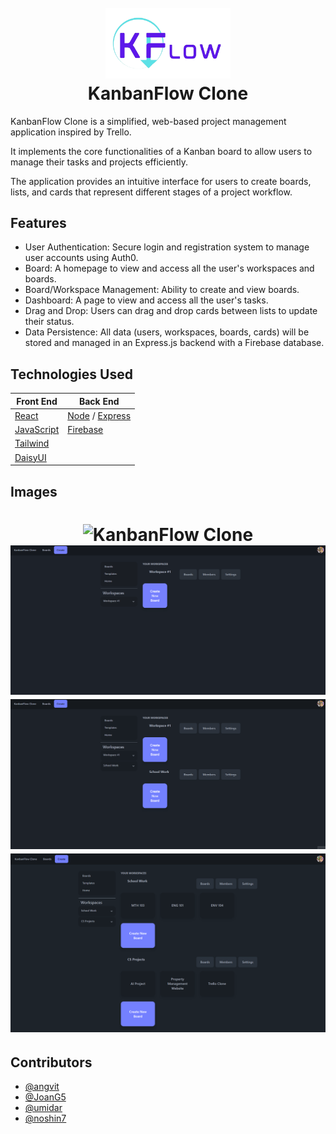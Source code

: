 <h1 align="center">
  <br>
  <img src="frontend\src\pages\Home\KFBanner.png" alt="KanbanFlow Clone" width="200">
  <br>
  KanbanFlow Clone
  <br>
</h1>

KanbanFlow Clone is a simplified, web-based project management application inspired by Trello.

It implements the core functionalities of a Kanban board to allow users to manage their tasks and projects efficiently.

The application provides an intuitive interface for users to create boards, lists, and cards that represent different stages of a project workflow.

## Features

- User Authentication: Secure login and registration system to manage user accounts using Auth0.
- Board: A homepage to view and access all the user's workspaces and boards.
- Board/Workspace Management: Ability to create and view boards.
- Dashboard: A page to view and access all the user's tasks.
- Drag and Drop: Users can drag and drop cards between lists to update their status.
- Data Persistence: All data (users, workspaces, boards, cards) will be stored and managed in an Express.js backend with a Firebase database.

## Technologies Used

| Front End                                                             | Back End                                                                        |
| --------------------------------------------------------------------- | ------------------------------------------------------------------------------- |
| [React](https://react.dev/)                                           | [Node](https://nodejs.org/docs/latest/api/) / [Express](https://expressjs.com/) |
| [JavaScript](https://developer.mozilla.org/en-US/docs/Web/JavaScript) | [Firebase](https://firebase.google.com/)                                        |
| [Tailwind](https://tailwindcss.com/)                                  |                                                                                 |
| [DaisyUI](https://daisyui.com/)                                       |                                                                                 |

## Images

<h1 align="center">   
  <img src="frontend\src\assets\CIS_4093_KanbanClone_Home_Page.gif" alt="KanbanFlow Clone" >
  <img src="frontend\src\assets\CIS_4093_KanbanClone_Boards.gif" alt="KanbanFlow Clone" >
  <img src="frontend\src\assets\CIS_4093_KanbanClone_Dashboard.gif" alt="KanbanFlow Clone" >
  <img src="frontend\src\assets\KanbanFlow_Boards.png" alt="KanbanFlow Clone" >
</h1>

## Contributors

- [@angvit](https://www.github.com/angvit)
- [@JoanG5](https://www.github.com/JoanG5)
- [@umidar](https://www.github.com/umidar)
- [@noshin7](https://www.github.com/noshin7)
